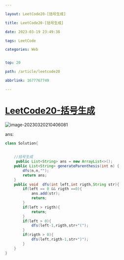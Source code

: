 ```yaml
---

layout: LeetCode20-[括号生成]

title: LeetCode20-[括号生成]

date: 2023-03-19 23:49:38

tags: LeetCode

categories: Web


top: 20

path: /article/leetcode20

abbrlink: 1677767749

---
```


# [LeetCode20-括号生成](https://leetcode.cn/problems/generate-parentheses/)

![image-20230320210406081](https://gitee.com/fadeway32/fadeway32/raw/master/img/202303202104156.png)

ans:

~~~java
class Solution{
    
    
    //括号生成
     public List<String> ans = new ArrayList<>();
    public List<String> generateParenthesis(int n) {
        dfs(n,n,"");
        return ans;
    }
    public void  dfs(int left,int rigth,String str){
        if(left == 0 && rigth ==0){
            ans.add(str);
            return;
        }
        if(left > rigth){
            return;
        }
        if(left > 0){
            dfs(left-1,rigth,str+"(");
        }
        if(rigth > 0){
            dfs(left,rigth-1,str+")");
        }
    }
}
~~~

